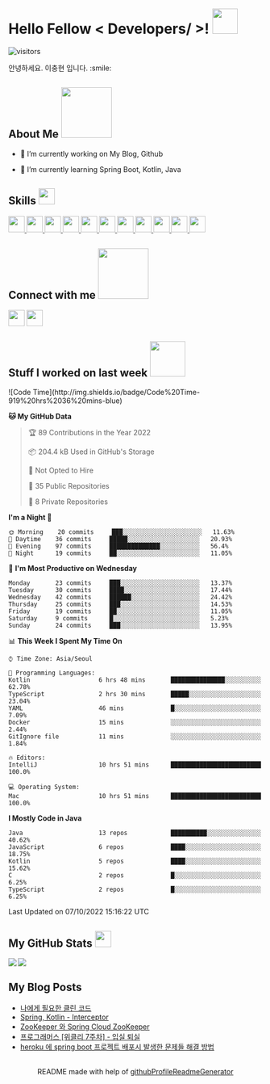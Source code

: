 <h1> Hello Fellow < Developers/ >! <img src = "https://raw.githubusercontent.com/MartinHeinz/MartinHeinz/master/wave.gif" width = 50px> </h1>
<p align='center'>

![visitors](https://visitor-badge.glitch.me/badge?page_id=sinna94.sinna94)

</p>
<div size='20px'> 안녕하세요. 이충현 입니다. :smile: 
</div>

<h2> About Me <img src = "https://media0.giphy.com/media/KDDpcKigbfFpnejZs6/giphy.gif?cid=ecf05e47oy6f4zjs8g1qoiystc56cu7r9tb8a1fe76e05oty&rid=giphy.gif" width = 100px></h2>


- 🔭 I’m currently working on My Blog, Github

- 🌱 I’m currently learning Spring Boot, Kotlin, Java 

<h2> Skills <img src = "https://media2.giphy.com/media/QssGEmpkyEOhBCb7e1/giphy.gif?cid=ecf05e47a0n3gi1bfqntqmob8g9aid1oyj2wr3ds3mg700bl&rid=giphy.gif" width = 32px> </h2>
<a href= https://github.com/sinna94?tab=repositories&q=&type=&language=java&sort= > <img width ='32px' src ='https://raw.githubusercontent.com/rahulbanerjee26/githubAboutMeGenerator/main/icons/java.svg'> </a>
<a href= https://github.com/sinna94?tab=repositories&q=&type=&language=kotlin&sort= > <img width ='32px' src ='https://raw.githubusercontent.com/rahulbanerjee26/githubAboutMeGenerator/main/icons/kotlin.svg'> </a>
<a href= https://github.com/sinna94?tab=repositories&q=&type=&language=spring&sort= > <img width ='32px' src ='https://raw.githubusercontent.com/rahulbanerjee26/githubAboutMeGenerator/main/icons/spring.svg'> </a>
<a href= https://github.com/sinna94?tab=repositories&q=&type=&language=javascript&sort= > <img width ='32px' src ='https://raw.githubusercontent.com/rahulbanerjee26/githubAboutMeGenerator/main/icons/javascript.svg'> </a>
<a href= https://github.com/sinna94?tab=repositories&q=&type=&language=typescript&sort= > <img width ='32px' src ='https://raw.githubusercontent.com/rahulbanerjee26/githubAboutMeGenerator/main/icons/typescript.svg'> </a>
<a href= https://github.com/sinna94?tab=repositories&q=&type=&language=reactjs&sort= > <img width ='32px' src ='https://raw.githubusercontent.com/rahulbanerjee26/githubAboutMeGenerator/main/icons/reactjs.svg'> </a>
<a href= https://github.com/sinna94?tab=repositories&q=&type=&language=mariadb&sort= > <img width ='32px' src ='https://raw.githubusercontent.com/rahulbanerjee26/githubAboutMeGenerator/main/icons/mariadb.svg'> </a>
<a href= https://github.com/sinna94?tab=repositories&q=&type=&language=mysql&sort= > <img width ='32px' src ='https://raw.githubusercontent.com/rahulbanerjee26/githubAboutMeGenerator/main/icons/mysql.svg'> </a>
<a href= https://github.com/sinna94?tab=repositories&q=&type=&language=redis&sort= > <img width ='32px' src ='https://raw.githubusercontent.com/rahulbanerjee26/githubAboutMeGenerator/main/icons/redis.svg'> </a>
<a href= https://github.com/sinna94?tab=repositories&q=&type=&language=git&sort= > <img width ='32px' src ='https://raw.githubusercontent.com/rahulbanerjee26/githubAboutMeGenerator/main/icons/git.svg'> </a>
<a href= https://github.com/sinna94?tab=repositories&q=&type=&language=jenkins&sort= > <img width ='32px' src ='https://raw.githubusercontent.com/rahulbanerjee26/githubAboutMeGenerator/main/icons/jenkins.svg'> </a>


<h2> Connect with me <img src='https://raw.githubusercontent.com/ShahriarShafin/ShahriarShafin/main/Assets/handshake.gif' width="100px"> </h2>
<a href = 'https://www.linkedin.com/in/충현-이-29a858217'> <img width = '32px' align= 'center' src="https://raw.githubusercontent.com/rahulbanerjee26/githubAboutMeGenerator/main/icons/linked-in-alt.svg"/></a> 
<a href = 'https://www.github.com/sinna94'> <img width = '32px' align= 'center' src="https://raw.githubusercontent.com/rahulbanerjee26/githubAboutMeGenerator/main/icons/github.svg"/></a> 


<h2> Stuff I worked on last week  <img src = "https://media1.giphy.com/media/JZ40cnfnN11KycrvMF/giphy.gif?cid=ecf05e47a0n3gi1bfqntqmob8g9aid1oyj2wr3ds3mg700bl&rid=giphy.gif" width = 70px> </h2>
<!--START_SECTION:waka-->
![Code Time](http://img.shields.io/badge/Code%20Time-919%20hrs%2036%20mins-blue)

**🐱 My GitHub Data** 

> 🏆 89 Contributions in the Year 2022
 > 
> 📦 204.4 kB Used in GitHub's Storage 
 > 
> 🚫 Not Opted to Hire
 > 
> 📜 35 Public Repositories 
 > 
> 🔑 8 Private Repositories  
 > 
**I'm a Night 🦉** 

```text
🌞 Morning    20 commits     ███░░░░░░░░░░░░░░░░░░░░░░   11.63% 
🌆 Daytime    36 commits     █████░░░░░░░░░░░░░░░░░░░░   20.93% 
🌃 Evening    97 commits     ██████████████░░░░░░░░░░░   56.4% 
🌙 Night      19 commits     ██░░░░░░░░░░░░░░░░░░░░░░░   11.05%

```
📅 **I'm Most Productive on Wednesday** 

```text
Monday       23 commits     ███░░░░░░░░░░░░░░░░░░░░░░   13.37% 
Tuesday      30 commits     ████░░░░░░░░░░░░░░░░░░░░░   17.44% 
Wednesday    42 commits     ██████░░░░░░░░░░░░░░░░░░░   24.42% 
Thursday     25 commits     ███░░░░░░░░░░░░░░░░░░░░░░   14.53% 
Friday       19 commits     ██░░░░░░░░░░░░░░░░░░░░░░░   11.05% 
Saturday     9 commits      █░░░░░░░░░░░░░░░░░░░░░░░░   5.23% 
Sunday       24 commits     ███░░░░░░░░░░░░░░░░░░░░░░   13.95%

```


📊 **This Week I Spent My Time On** 

```text
⌚︎ Time Zone: Asia/Seoul

💬 Programming Languages: 
Kotlin                   6 hrs 48 mins       ███████████████░░░░░░░░░░   62.78% 
TypeScript               2 hrs 30 mins       █████░░░░░░░░░░░░░░░░░░░░   23.04% 
YAML                     46 mins             █░░░░░░░░░░░░░░░░░░░░░░░░   7.09% 
Docker                   15 mins             ░░░░░░░░░░░░░░░░░░░░░░░░░   2.44% 
GitIgnore file           11 mins             ░░░░░░░░░░░░░░░░░░░░░░░░░   1.84%

🔥 Editors: 
IntelliJ                 10 hrs 51 mins      █████████████████████████   100.0%

💻 Operating System: 
Mac                      10 hrs 51 mins      █████████████████████████   100.0%

```

**I Mostly Code in Java** 

```text
Java                     13 repos            ██████████░░░░░░░░░░░░░░░   40.62% 
JavaScript               6 repos             ████░░░░░░░░░░░░░░░░░░░░░   18.75% 
Kotlin                   5 repos             ████░░░░░░░░░░░░░░░░░░░░░   15.62% 
C                        2 repos             █░░░░░░░░░░░░░░░░░░░░░░░░   6.25% 
TypeScript               2 repos             █░░░░░░░░░░░░░░░░░░░░░░░░   6.25%

```



 Last Updated on 07/10/2022 15:16:22 UTC
<!--END_SECTION:waka-->


<h2> My GitHub Stats <img src='https://media1.giphy.com/media/du3J3cXyzhj75IOgvA/giphy.gif?cid=ecf05e47x2g034i9pzwtzzsd3xgg2w9nr94t4tflbbgo3008&rid=giphy.gif' width='32px'> </h2>

<a href="https://github.com/anuraghazra/github-readme-stats">
<img align="left" src="https://github-readme-stats.vercel.app/api?username=sinna94&count_private=true&show_icons=true&theme=default" />
</a>
<a href="https://github.com/anuraghazra/convoychat">
<img align="center" src="https://github-readme-stats.vercel.app/api/top-langs/?username=sinna94&theme=default" />
</a>

<h2> My Blog Posts </h2>

<!-- BLOG-POST-LIST:START -->
- [나에게 필요한 클린 코드](https://sinna94.tistory.com/entry/%EB%82%98%EC%97%90%EA%B2%8C-%ED%95%84%EC%9A%94%ED%95%9C-%ED%81%B4%EB%A6%B0-%EC%BD%94%EB%93%9C)
- [Spring, Kotlin - Interceptor](https://sinna94.tistory.com/entry/Spring-Kotlin-Interceptor)
- [ZooKeeper 와 Spring Cloud ZooKeeper](https://sinna94.tistory.com/entry/ZooKeeper-%EC%99%80-Spring-Cloud-ZooKeeper)
- [프로그래머스 [위클리 7주차] - 입실 퇴실](https://sinna94.tistory.com/entry/%ED%94%84%EB%A1%9C%EA%B7%B8%EB%9E%98%EB%A8%B8%EC%8A%A4-%EC%9C%84%ED%81%B4%EB%A6%AC-7%EC%A3%BC%EC%B0%A8-%EC%9E%85%EC%8B%A4-%ED%87%B4%EC%8B%A4)
- [heroku 에 spring boot 프로젝트 배포시 발생한 문제들 해결 방법](https://sinna94.tistory.com/entry/heroku-%EC%97%90-spring-boot-%ED%94%84%EB%A1%9C%EC%A0%9D%ED%8A%B8-%EB%B0%B0%ED%8F%AC%EC%8B%9C-%EB%B0%9C%EC%83%9D%ED%95%9C-%EB%AC%B8%EC%A0%9C%EB%93%A4-%ED%95%B4%EA%B2%B0-%EB%B0%A9%EB%B2%95)
<!-- BLOG-POST-LIST:END -->



<br>
<footer align='center'>README made with help of <a href='https://github.com/rahulbanerjee26/githubProfileReadmeGenerator'>githubProfileReadmeGenerator</a> </footer>
